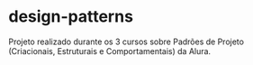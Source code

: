 # design-patterns
Projeto realizado durante os 3 cursos sobre Padrões de Projeto (Criacionais, Estruturais e Comportamentais) da Alura.
